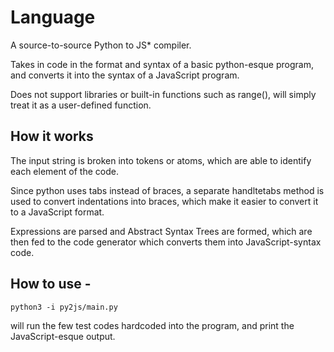 # Language

A source-to-source Python to JS* compiler. 

Takes in code in the format and syntax of a basic python-esque program, and converts it into the syntax of a JavaScript program. 

Does not support libraries or built-in functions such as range(), will simply treat it as a user-defined function.

## How it works

The input string is broken into tokens or atoms, which are able to identify each element of the code. 

Since python uses tabs instead of braces, a separate handltetabs method is used to convert indentations into braces, which make it easier to convert it to a JavaScript format.

Expressions are parsed and Abstract Syntax Trees are formed, which are then fed to the code generator which converts them into JavaScript-syntax code.

## How to use -

```python3 -i py2js/main.py```

will run the few test codes hardcoded into the program, and print the JavaScript-esque output. 


